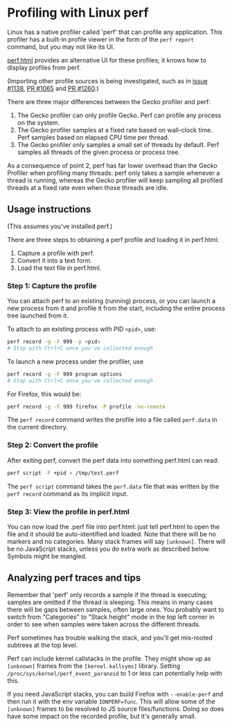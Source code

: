 # Profiling with Linux perf

Linux has a native profiler called 'perf' that can profile any application. This profiler has a built-in profile viewer in the form of the `perf report` command, but you may not like its UI.

[perf.html](https://perf-html.io/) provides an alternative UI for these profiles; it knows how to display profiles from perf.

(Importing other profile sources is being investigated, such as in [issue #1138](https://github.com/devtools-html/perf.html/issues/1138), [PR #1065](https://github.com/devtools-html/perf.html/pull/1065) and [PR #1260](https://github.com/devtools-html/perf.html/pull/1260).)

There are three major differences between the Gecko profiler and perf:

 1. The Gecko profiler can only profile Gecko. Perf can profile any process on the system.
 2. The Gecko profiler samples at a fixed rate based on wall-clock time. Perf samples based on elapsed CPU time per thread.
 3. The Gecko profiler only samples a small set of threads by default. Perf samples all threads of the given process or process tree.

As a consequence of point 2, perf has far lower overhead than the Gecko Profiler when profiling many threads: perf only takes a sample whenever a thread is running, whereas the Gecko profiler will keep sampling all profiled threads at a fixed rate even when those threads are idle.

## Usage instructions

(This assumes you've installed perf.)

There are three steps to obtaining a perf profile and loading it in perf.html:

 1. Capture a profile with perf.
 2. Convert it into a text form.
 3. Load the text file in perf.html.

### Step 1: Capture the profile

You can attach perf to an existing (running) process, or you can launch a new process from it and profile it from the start, including the entire process tree launched from it.

To attach to an existing process with PID `<pid>`, use:

```bash
perf record -g -F 999 -p <pid>
# Stop with Ctrl+C once you've collected enough
```

To launch a new process under the profiler, use

```bash
perf record -g -F 999 program options
# Stop with Ctrl+C once you've collected enough
```

For Firefox, this would be:

```bash
perf record -g -F 999 firefox -P profile -no-remote
```

The `perf record` command writes the profile into a file called `perf.data` in the current directory.

### Step 2: Convert the profile

After exiting perf, convert the perf data into something perf.html can read:

```bash
perf script -F +pid > /tmp/test.perf
```

The `perf script` command takes the `perf.data` file that was written by the `perf record` command as its implicit input.

### Step 3: View the profile in perf.html

You can now load the .perf file into perf.html: just tell perf.html to open the file and it should be auto-identified and loaded.
Note that there will be no markers and no categories.  Many stack frames will say `[unknown]`.  There will be no JavaScript stacks, unless you do extra work as described below.  Symbols might be mangled.

## Analyzing perf traces and tips

Remember that 'perf' only records a sample if the thread is executing; samples are omitted if the thread is sleeping.  This means in many cases there will be gaps between samples, often large ones.  You probably want to switch from "Categories" to "Stack height" mode in the top left corner in order to see when samples were taken across the different threads.

Perf sometimes has trouble walking the stack, and you'll get mis-rooted subtrees at the top level.

Perf can include kernel callstacks in the profile. They might show up as `[unknown]` frames from the `[kernel.kallsyms]` library. Setting `/proc/sys/kernel/perf_event_paranoid` to 1 or less can potentially help with this.

If you need JavaScript stacks, you can build Firefox with `--enable-perf` and then run it with the env variable `IONPERF=func`. This will allow some of the `[unknown]` frames to be resolved to JS source files/functions. Doing so does have some impact on the recorded profile, but it's generally small.
